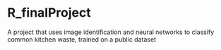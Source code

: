 # R_finalProject
A project that uses image identification and neural networks to classify common kitchen waste, trained on a public dataset
